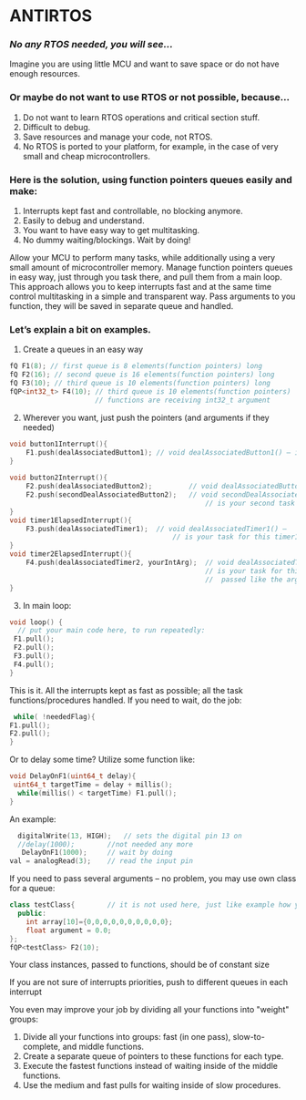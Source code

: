# ANTIRTOS 
### *No any RTOS needed, you will see...*

Imagine you are using little MCU and want to save space or do not have enough resources.
### Or maybe do not want to use RTOS or not possible, because…
1.	Do not want to learn RTOS operations and critical section stuff.
2.	Difficult to debug.
3.	Save resources and manage your code, not RTOS.
4.	No RTOS is ported to your platform, for example, in the case of very small and cheap microcontrollers.

### Here is the solution, using function pointers queues easily and make:
1.	Interrupts kept fast and controllable, no blocking anymore.
2.	Easily to debug and understand. 
3.	You want to have easy way to get multitasking.
4.	No dummy waiting/blockings. Wait by doing!

Allow your MCU to perform many tasks, while additionally using a very small amount of microcontroller memory. Manage function pointers queues in easy way, just through you task there, and pull them from a main loop. This approach allows you to keep interrupts fast and at the same time control multitasking in a simple and transparent way. Pass arguments to you function, they will be saved in separate queue and handled.

### Let’s explain a bit on examples.
1.	Create a queues in an easy way
```cpp
fQ F1(8); // first queue is 8 elements(function pointers) long
fQ F2(16); // second queue is 16 elements(function pointers) long
fQ F3(10); // third queue is 10 elements(function pointers) long
fQP<int32_t> F4(10); // third queue is 10 elements(function pointers)
					 // functions are receiving int32_t argument
```


2.	Wherever you want, just push the pointers (and arguments if they needed)
```cpp
void button1Interrupt(){
	F1.push(dealAssociatedButton1); // void dealAssociatedButton1() – is your task for this button
}
  
void button2Interrupt(){
	F2.push(dealAssociatedButton2);         // void dealAssociatedButton2() – is your task for this button
	F2.push(secondDealAssociatedButton2);   // void secondDealAssociatedButton2() – 
                                                // is your second task for this button
}
void timer1ElapsedInterrupt(){
	F3.push(dealAssociatedTimer1);  // void dealAssociatedTimer1() – 
                                        // is your task for this timer1 event 
}
void timer2ElapsedInterrupt(){
	F4.push(dealAssociatedTimer2, yourIntArg);  // void dealAssociatedTimer2() – 
                                                // is your task for this timer2 event and variable yourIntArg
                                                //  passed like the argument 
}
``` 
3.	In main loop:
```cpp
void loop() {
  // put your main code here, to run repeatedly:
 F1.pull();
 F2.pull();
 F3.pull();
 F4.pull();
}
```

This is it. All the interrupts kept as fast as possible; all the task functions/procedures handled.
If you need to wait, do the job:
```cpp
 while( !neededFlag){
F1.pull();
F2.pull();
}
```
Or to delay some time? Utilize some function like:
```cpp
void DelayOnF1(uint64_t delay){
 uint64_t targetTime = delay + millis();
  while(millis() < targetTime) F1.pull();
}
```


An example:
```cpp
  digitalWrite(13, HIGH); 	// sets the digital pin 13 on
  //delay(1000);  		//not needed any more
   DelayOnF1(1000);		// wait by doing
val = analogRead(3);  	// read the input pin
```


If you need to pass several arguments – no problem, you may use own class for a queue:
```cpp
class testClass{        // it is not used here, just like example how you may pass complex argument to your functions in queue
  public:
    int array[10]={0,0,0,0,0,0,0,0,0,0};
    float argument = 0.0;
};
fQP<testClass> F2(10);
```
Your class instances, passed to functions, should be of constant size

If you are not sure of interrupts priorities, push to different queues in each interrupt

You even may improve your job by dividing all your functions into "weight" groups:
1.	Divide all your functions into groups: fast (in one pass), slow-to-complete, and middle functions.
2.	Create a separate queue of pointers to these functions for each type.
3.	Execute the fastest functions instead of waiting inside of the middle functions.
4.	Use the medium and fast pulls for waiting inside of slow procedures.

